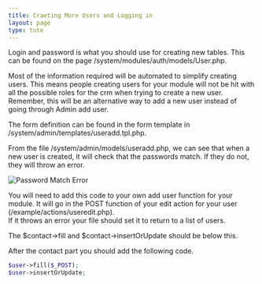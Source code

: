```yaml
---
title: Craeting More Users and Logging in
layout: page
type: tute
---
```

Login and password is what you should use for creating new tables. This can be found on the page /system/modules/auth/models/User.php.


Most of the information required will be automated to simplify creating users. This means people creating users for your module will not be hit with all the possible roles for the crm when trying to create a new user.<br> Remember, this will be an alternative way to add a new user instead of going through Admin add user.

The form definition can be found in the form template in /system/admin/templates/useradd.tpl.php.

From the file /system/admin/models/useradd.php, we can see that when a new user is created, it will check that the passwords match. If they do not, they will throw an error. 

![Password Match Error](/assets/images/password_match.png)

You will need to add this code to your own add user function for your module. It will go in the POST function of your edit action for your user (/example/actions/useredit.php).<br>
If it throws an error your file should set it to return to a list of users.

The $contact->fill and $contact->insertOrUpdate should be below this.

After the contact part you should add the following code.
```php
$user->fill($_POST);
$user->insertOrUpdate;
```